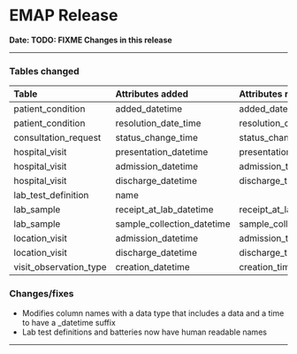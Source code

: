 # EMAP Release

**Date: __TODO: FIXME__ Changes in this release**

---

### Tables changed

Table           | Attributes added | Attributes removed | Renamed
:-- |:-- |:-- | --
patient_condition     | added_datetime | added_date_time | ✓
patient_condition     | resolution_date_time |resolution_datetime | ✓
consultation_request  | status_change_time |status_change_datetime | ✓
hospital_visit        | presentation_datetime | presentation_time | ✓
hospital_visit        | admission_datetime | admission_time | ✓
hospital_visit        | discharge_datetime | discharge_time | ✓
lab_test_definition   | name | | 
lab_sample            | receipt_at_lab_datetime | receipt_at_lab | ✓
lab_sample            | sample_collection_datetime | sample_collection_time | ✓
location_visit        | admission_datetime | admission_time | ✓
location_visit        | discharge_datetime | discharge_time | ✓
visit_observation_type | creation_datetime | creation_time | ✓


### Changes/fixes

- Modifies column names with a data type that includes a data and a time to have a _datetime suffix
- Lab test definitions and batteries now have human readable names

---
<!--
## Data sources



### Repository Versions

| Repository            | Version |
| :-                    | :-:     |
|Hl7-processor          | 2.5     |
|Emap_interchange       | 2.5     |
|Emap-Core              | 2.5     |
|Inform-DB              | 2.5     |
|Hoover                 | 2.5     |
>
